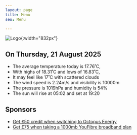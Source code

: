```yaml
---
layout: page
title: Menu
seo: Menu

---
```


![Logo](/images/logo.jpg){:width="832px"}

<!-- weather_marker starts -->
## On Thursday, 21 August 2025

- The average temperature today is 17.76˚C,
- With highs of 18.31˚C and lows of 16.83˚C,
- It may feel like 17˚C with scattered clouds
- The wind speed is 2.24m/s and visibility is 10000m
- The pressure is 1019hPa and humidity is 54%
- The sun will rise at 05:02 and set at 19:20

<!-- weather_marker ends -->

## Sponsors

- [Get £50 credit when switching to Octopus Energy](https://bit.ly/3oD1nnS)
- [Get £75 when taking a 1000mb YouFibre broadband plan](https://aklam.io/91zWhU?)
